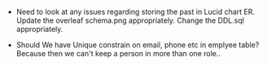 * Need to look at any issues regarding storing the past in Lucid chart ER. Update the overleaf schema.png appropriately. Change the DDL.sql appropriately.

* Should We have Unique constrain on email, phone etc in emplyee table? Because then we can't keep a person in more than one role..